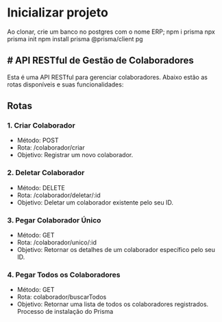 # Inicializar projeto

Ao clonar, crie um banco no postgres com o nome ERP;
npm i prisma
npx prisma init
npm install prisma @prisma/client pg

##

## # API RESTful de Gestão de Colaboradores

Esta é uma API RESTful para gerenciar colaboradores. Abaixo estão as rotas disponíveis e suas funcionalidades:

## Rotas

### 1. Criar Colaborador

- Método: POST
- Rota: /colaborador/criar
- Objetivo: Registrar um novo colaborador.

### 2. Deletar Colaborador

- Método: DELETE
- Rota: /colaborador/deletar/:id
- Objetivo: Deletar um colaborador existente pelo seu ID.

### 3. Pegar Colaborador Único

- Método: GET
- Rota: /colaborador/unico/:id
- Objetivo: Retornar os detalhes de um colaborador específico pelo seu ID.

### 4. Pegar Todos os Colaboradores

- Método: GET
- Rota: colaborador/buscarTodos
- Objetivo: Retornar uma lista de todos os colaboradores registrados.
  Processo de instalação do Prisma
